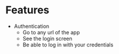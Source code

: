 # Features

- Authentication
  - Go to any url of the app
  - See the login screen
  - Be able to log in with your credentials
